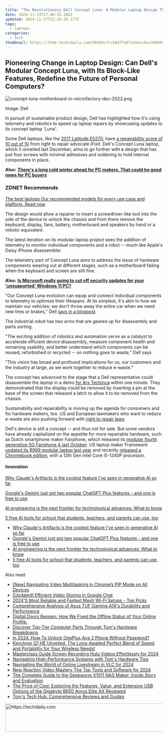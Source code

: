 ```yaml
---
title: "The Revolutionary Dell Concept Luna: A Modular Laptop Design That Falls Apart to Build Your Dream PC | Future of Personal Computers on ZDNET"
date: 2024-11-13T17:40:35.205Z
updated: 2024-11-17T21:29:20.177Z
tags:
  - laptops
categories:
  - tech
thumbnail: https://thmb.techidaily.com/6b564cfcc68d7fa9fa2ebcc8ac34b00c6e2d610d2ee82b6185002beb469144e3.jpg
---
```


## Pioneering Change in Laptop Design: Can Dell's Modular Concept Luna, with Its Block-Like Features, Redefine the Future of Personal Computers?

![concept-luna-motherboard-in-microfactory-dec-2022.png](https://www.zdnet.com/a/img/resize/b947ea2b9706617344524367b6a3c2d68caa963e/2022/12/19/96cc5ff3-bbb8-4a69-9ee1-b9747e1a931f/concept-luna-motherboard-in-microfactory-dec-2022.png?auto=webp&width=1280)

Image: Dell

In pursuit of sustainable product design, Dell has highlighted how it's using telemetry and robotics to speed up laptop repairs by showcasing updates to its concept laptop 'Luna'.

Some Dell laptops, like the [2017 Latitude E5270](https://buy.geni.us/Proxy.ashx?TSID=368250&GR%5FURL=https%3A%2F%2Fwww.amazon.com%2FDell-Latitude-Dual-Core-Bluetooth-Professional%2Fdp%2FB077NP77PD%3Ftag%3Dzd-buy-button-20%26ascsubtag%3D%5F%5FCOM%5FCLICK%5FID%5F%5F%7Cc611fb76-4f6a-45d1-9351-4427ed2996a8%7Cdtp&dtb=1), have [a repairability score of 10 out of 10](https://www.ifixit.com/laptop-repairability) from right to repair advocate iFixit. Dell's Concept Luna laptop, which it unveiled last December, aims to go further with a design that has just four screws with minimal adhesives and soldering to hold internal components in place. 

**Also:** [**There's a long cold winter ahead for PC makers. That could be good news for PC buyers**](https://www.zdnet.com/article/theres-a-long-cold-winter-ahead-for-pc-makers-that-could-be-good-news-for-pc-buyers/)

### **ZDNET** Recommends

[The best laptops Our recommended models for every use case and platform.  Read now](https://www.zdnet.com/article/best-laptop/)

The design would allow a repairer to insert a screwdriver-like tool into the side of the device to unlock the chassis and from there remove the keyboard, display, fans, battery, motherboard and speakers by hand or a robotic equivalent.

The latest iteration on its modular laptop project sees the addition of telemetry to monitor individual components and a robot -- much like Apple's Daisy iPhone disassembler. 

The telemetry part of Concept Luna aims to address the issue of hardware components wearing out at different stages, such as a motherboard failing when the keyboard and screen are still fine. 

**Also:** [**Is Microsoft really going to cut off security updates for your 'unsupported' Windows 11 PC?**](https://www.zdnet.com/article/is-microsoft-really-going-to-cut-off-security-updates-for-my-unsupported-windows-11-pc/)

"Our Concept Luna evolution can equip and connect individual components to telemetry to optimize their lifespans. At its simplest, it's akin to how we maintain our vehicles: we don't throw away the entire car when we need new tires or brakes," Dell [says in a blogpost](https://shop-links.co/link/?exclusive=1&publisher_slug=itechdaily19598&url=https%3A%2F%2Fwww.dell.com%2Fen-us%2Fblog%2Fdata-driven-innovation-meets-sustainable-pc-design-concept-lunas-evolution%2F).

The industrial robot has two arms that are geared up for disassembly and parts sorting. 

"The exciting addition of robotics and automation serve as a catalyst to accelerate efficient device disassembly, measure component health and remaining usability, and better understand which components can be reused, refurbished or recycled -- so nothing goes to waste," Dell says. 

"This vision has broad and profound implications for us, our customers and the industry at large, as we work together to reduce e-waste."

The concept has advanced to the stage that a Dell representative could disassemble the laptop in a demo [for Ars Techinca](https://arstechnica.com/gadgets/2022/12/dell-concept-laptop-has-pop-out-components-disassembles-screwdriver-free/) within one minute. They demonstrated that the display could be removed by inserting a pin at the base of the screen that released a latch to allow it to be removed from the chassis. 

Sustainability and repairability is moving up the agenda for consumers and for hardware makers, too. US and European lawmakers who want to reduce e-waste are also pushing forward with [right to repair laws](https://www.zdnet.com/article/eu-lawmakers-propose-a-right-to-repair-for-mobile-phones-and-other-devices/). 

Dell's device is still a concept -- and thus not for sale. But some vendors have already capitalized on the appetite for more repairable hardware, such as Dutch smartphone maker Fairphone, which released its [modular fourth generation 5G Fairphone 4 last October](https://www.zdnet.com/article/fairphone-4-5g-review/). US laptop maker Framework [updated its $999 modular laptop last year](https://www.zdnet.com/article/frameworks-modular-laptop-available-to-pre-order-starting-at-999/) and recently [released a Chromebook edition](https://www.zdnet.com/article/framework-chromebook-review-the-most-repairable-future-proof-laptop-yet/), with a 12th Gen Intel Core i5-1240P processor.

#### Innovation

[Why Claude's Artifacts is the coolest feature I've seen in generative AI so far](https://www.zdnet.com/article/why-claudes-artifacts-is-the-coolest-feature-ive-seen-in-generative-ai-so-far/ "Why Claude's Artifacts is the coolest feature I've seen in generative AI so far")

[Google's Gemini just got two popular ChatGPT Plus features - and one is free to use](https://www.zdnet.com/article/googles-gemini-just-got-two-popular-chatgpt-plus-features-and-one-is-free-to-use/ "Google's Gemini just got two popular ChatGPT Plus features - and one is free to use")

[AI engineering is the next frontier for technological advances: What to know](https://www.zdnet.com/article/ai-engineering-is-the-next-frontier-for-technological-advances-what-you-need-to-know/ "AI engineering is the next frontier for technological advances: What to know")

[5 free AI tools for school that students, teachers, and parents can use, too](https://www.zdnet.com/article/5-free-ai-tools-for-school-that-students-teachers-and-parents-can-use-too/ "5 free AI tools for school that students, teachers, and parents can use, too")

* [Why Claude's Artifacts is the coolest feature I've seen in generative AI so far](https://www.zdnet.com/article/why-claudes-artifacts-is-the-coolest-feature-ive-seen-in-generative-ai-so-far/ "Why Claude's Artifacts is the coolest feature I've seen in generative AI so far")
* [Google's Gemini just got two popular ChatGPT Plus features - and one is free to use](https://www.zdnet.com/article/googles-gemini-just-got-two-popular-chatgpt-plus-features-and-one-is-free-to-use/ "Google's Gemini just got two popular ChatGPT Plus features - and one is free to use")
* [AI engineering is the next frontier for technological advances: What to know](https://www.zdnet.com/article/ai-engineering-is-the-next-frontier-for-technological-advances-what-you-need-to-know/ "AI engineering is the next frontier for technological advances: What to know")
* [5 free AI tools for school that students, teachers, and parents can use, too](https://www.zdnet.com/article/5-free-ai-tools-for-school-that-students-teachers-and-parents-can-use-too/ "5 free AI tools for school that students, teachers, and parents can use, too")

<ins class="adsbygoogle"
     style="display:block"
     data-ad-format="autorelaxed"
     data-ad-client="ca-pub-7571918770474297"
     data-ad-slot="1223367746"></ins>

<ins class="adsbygoogle"
     style="display:block"
     data-ad-client="ca-pub-7571918770474297"
     data-ad-slot="8358498916"
     data-ad-format="auto"
     data-full-width-responsive="true"></ins>

<span class="atpl-alsoreadstyle">Also read:</span>
<div><ul>
<li><a href="https://fox-boxes.techidaily.com/new-navigating-video-multitasking-in-chromes-pip-mode-on-all-devices/"><u>[New] Navigating Video Multitasking in Chrome’s PIP Mode on All Devices</u></a></li>
<li><a href="https://digital-screen-recording.techidaily.com/updated-efficient-video-storing-in-google-chat/"><u>[Updated] Efficient Video Storing in Google Chat</u></a></li>
<li><a href="https://buynow-info.techidaily.com/1722693308220-2024s-most-reliable-and-fastest-mesh-wi-fi-setups-top-picks/"><u>2024'S Most Reliable and Fastest Mesh Wi-Fi Setups - Top Picks</u></a></li>
<li><a href="https://hardware-reviews.techidaily.com/comprehensive-analysis-of-asus-tuf-gaming-a14s-durability-and-performance/"><u>Comprehensive Analysis of Asus TUF Gaming A14's Durability and Performance</u></a></li>
<li><a href="https://win-able.techidaily.com/digital-doors-reopen-how-we-fixed-the-offline-status-of-your-online-profile/"><u>Digital Doors Reopen: How We Fixed the Offline Status of Your Online Profile.</u></a></li>
<li><a href="https://hardware-reviews.techidaily.com/discover-top-tier-computer-parts-through-toms-hardware-breakdowns/"><u>Discover Top-Tier Computer Parts Through Tom's Hardware Breakdowns</u></a></li>
<li><a href="https://easy-unlock-android.techidaily.com/in-2024-how-to-unlock-oneplus-ace-2-phone-without-password-by-drfone-android/"><u>In 2024, How To Unlock OnePlus Ace 2 Phone Without Password?</u></a></li>
<li><a href="https://hardware-reviews.techidaily.com/1723341707861-keychron-q1-he-unveiled-the-long-awaited-perfect-blend-of-speed-and-portability-for-your-wireless-needs/"><u>Keychron Q1 HE Unveiled: The Long-Awaited Perfect Blend of Speed and Portability for Your Wireless Needs!</u></a></li>
<li><a href="https://screen-mirroring-recording.techidaily.com/masterclass-guide-screen-recording-hulu-videos-effortlessly-for-2024/"><u>Masterclass Guide Screen Recording Hulu Videos Effortlessly for 2024</u></a></li>
<li><a href="https://hardware-reviews.techidaily.com/navigating-high-performance-systems-with-toms-hardware-tips/"><u>Navigating High-Performance Systems with Tom's Hardware Tips</u></a></li>
<li><a href="https://extra-guidance.techidaily.com/navigating-the-world-of-online-livestream-in-vlc-for-2024/"><u>Navigating the World of Online Livestream in VLC for 2024</u></a></li>
<li><a href="https://ai-driven-video-production.techidaily.com/new-reaction-video-mastery-the-top-tools-and-software-for-2024/"><u>New Reaction Video Mastery The Top Tools and Software for 2024</u></a></li>
<li><a href="https://hardware-reviews.techidaily.com/the-complete-guide-to-the-geekworm-x1011-nas-maker-inside-story-and-evaluation/"><u>The Complete Guide to the Geekworm X1011 NAS Maker: Inside Story and Evaluation</u></a></li>
<li><a href="https://hardware-reviews.techidaily.com/the-price-of-cool-exploring-the-features-value-and-extensive-usb-options-of-the-gigabyte-b650-aorus-elite-ax-reviewed/"><u>The Price of Cool: Exploring the Features, Value, and Extensive USB Options of the Gigabyte B650 Aorus Elite AX Reviewed</u></a></li>
<li><a href="https://hardware-reviews.techidaily.com/toms-tech-hub-comprehensive-reviews-and-guides/"><u>Tom's Tech Hub: Comprehensive Reviews and Guides</u></a></li>
</ul></div>

<!-- affiliate ads begin -->
<a href="https://aligracehair.sjv.io/c/5597632/2012420/19272" target="_top" id="2012420">
  <img src="//a.impactradius-go.com/display-ad/19272-2012420" border="0" alt="https://techidaily.com" width="728" height="90"/>
</a>
<img height="0" width="0" src="https://aligracehair.sjv.io/i/5597632/2012420/19272" style="position:absolute;visibility:hidden;" border="0" />
<!-- affiliate ads end -->

